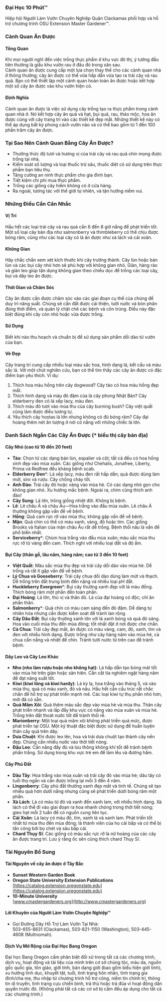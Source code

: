 ### Đại Học 10 Phút™  
Hiệp hội Người Làm Vườn Chuyên Nghiệp Quận Clackamas phối hợp và hỗ trợ chương trình OSU Extension Master Gardener™.  

### Cảnh Quan Ăn Được  
#### Tổng Quan  
Khi mọi người nghĩ đến việc trồng thực phẩm ở khu vực đô thị, ý tưởng đầu tiên thường là giấu khu vườn rau ở đâu đó trong sân sau.  
Cảnh quan ăn được cung cấp một lựa chọn thay thế cho các cảnh quan nhà ở thông thường; cây ăn được có thể vừa hấp dẫn vừa tạo ra trái cây và rau quả. Bạn có thể thiết lập một cảnh quan hoàn toàn ăn được hoặc kết hợp một số cây ăn được vào khu vườn hiện có.  

#### Định Nghĩa  
Cảnh quan ăn được là việc sử dụng cây trồng tạo ra thực phẩm trong cảnh quan nhà ở. Nó kết hợp cây ăn quả và hạt, bụi quả, rau, thảo mộc, hoa ăn được cùng với cây trang trí vào các thiết kế đẹp mắt. Những thiết kế này có thể áp dụng bất kỳ phong cách vườn nào và có thể bao gồm từ 1 đến 100 phần trăm cây ăn được.  

### Tại Sao Nên Cảnh Quan Bằng Cây Ăn Được?  
- Thưởng thức độ tươi và hương vị của trái cây và rau quả chín mọng được trồng tại nhà.  
- Kiểm soát số lượng và loại thuốc trừ sâu, thuốc diệt cỏ sử dụng trên thực phẩm bạn tiêu thụ.  
- Tăng cường an ninh thực phẩm cho gia đình bạn.  
- Tiết kiệm chi phí mua thực phẩm.  
- Trồng các giống cây hiếm không có ở cửa hàng.  
- Ra ngoài, tương tác với thế giới tự nhiên, và tận hưởng niềm vui.  

### Những Điều Cần Cân Nhắc  
#### Vị Trí  
Hầu hết các loại trái cây và rau quả cần 6 đến 8 giờ nắng để phát triển tốt. Một số loại cây bản địa như salmonberry và thimbleberry có thể chịu được bóng râm, cũng như các loại cây có lá ăn được như xà lách và cải xoăn.  

#### Không Gian  
Hãy chắc chắn xem xét kích thước khi cây trưởng thành. Cây lùn hoặc bán lùn và các bụi cây nhỏ hơn sẽ phù hợp với không gian nhỏ. Giàn, hàng rào và giàn leo giúp tận dụng không gian theo chiều dọc để trồng các loại cây, bụi và dây leo ăn được.  

#### Thời Gian và Chăm Sóc  
Cây ăn được cần được chăm sóc vào các giai đoạn cụ thể của chúng để duy trì năng suất. Chúng sẽ cần đất được cải thiện, tưới nước và bón phân đúng thời điểm, và quản lý chặt chẽ các bệnh và côn trùng. Điều này đặc biệt đúng khi cây còn nhỏ hoặc vừa được trồng.  

#### Sử Dụng  
Biết khi nào thu hoạch và chuẩn bị để sử dụng sản phẩm dồi dào từ vườn của bạn.  

#### Vẻ Đẹp  
Cây trang trí cung cấp nhiều loại màu sắc hoa, hình dạng lá, kết cấu và màu sắc lá. Với một chút nghiên cứu, bạn có thể tìm thấy các cây ăn được có đặc điểm bạn yêu thích. Ví dụ:  
1. Thích hoa màu hồng trên cây dogwood? Cây táo có hoa màu hồng đẹp mắt.  
2. Thích hình dạng và màu đỏ đậm của lá cây phong Nhật Bản? Cây elderberry đen có lá xếp lacy, màu đen.  
3. Thích màu đỏ tươi vào mùa thu của cây burning bush? Cây việt quất cũng làm được điều tương tự.  
4. Yêu thích cây hostas lá lớn nhưng không có đủ bóng râm? Cây đại hoàng thêm nét ấn tượng ở nơi có nắng với những chiếc lá lớn.  

### Danh Sách Ngắn Các Cây Ăn Được (* biểu thị cây bản địa)  
#### Cây Nhỏ (cao từ 10 đến 20 feet)  
- **Táo**: Chọn từ các dạng bán lùn, espalier và cột; tất cả đều có hoa hồng xinh đẹp vào mùa xuân. Các giống như Chehalis, Jonafree, Liberty, Prima và Redfree đều kháng bệnh scab.  
- **Elderberry Đen***: Lá xếp lacy, màu đen rất hấp dẫn; quả được dùng làm mứt, siro và rượu. Cây chống cháy tốt.  
- **Anh Đào**: Trái cây đỏ hoặc vàng vào mùa hè. Có các dạng nhỏ gọn cho không gian nhỏ. Xu hướng mắc bệnh. Ngoài ra, chim cũng thích anh đào!  
- **Cây Sung**: Lá lớn, trông giống nhiệt đới. Không bị bệnh.  
- **Lê**: Lê châu Á và châu Âu—Hoa trắng vào đầu mùa xuân. Lê châu Á thường không gặp vấn đề về bệnh.  
- **Hồng**: Quả cam rực rỡ vào mùa thu; không gặp vấn đề về bệnh.  
- **Mận**: Quả chín có thể có màu xanh, vàng, đỏ hoặc tím. Các giống Brooks và Italian của mận châu Âu rất dễ trồng. Bệnh thối nâu là vấn đề phổ biến nhất.  
- **Serviceberry***: Chùm hoa trắng vào đầu mùa xuân; màu sắc mùa thu rực rỡ từ vàng đến cam. Thích nghi với nhiều loại đất và độ ẩm.  

#### Bụi Cây (thân gỗ, lâu năm, hàng năm; cao từ 3 đến 10 feet)  
- **Việt Quất**: Màu sắc mùa thu đẹp và trái cây dồi dào vào mùa hè. Dễ trồng và rất ít gặp vấn đề về bệnh.  
- **Lý Chua và Gooseberry**: Trái cây chua dồi dào dùng làm mứt và thạch. Dễ trồng trên đất trung bình đến nặng và nhiều loại pH đất.  
- **Huckleberry Evergreen***: Bụi cây thường xanh đẹp với lá màu đồng. Thích bóng râm một phần đến toàn phần.  
- **Đại Hoàng**: Lá lớn, thú vị và thân đỏ. Lá của đại hoàng có độc; chỉ ăn phần thân.  
- **Salmonberry***: Quả chín có màu cam sáng đến đỏ đậm. Dễ dàng tự nhiên hóa nhưng cần được kiểm soát để tránh lan rộng.  
- **Cây Dâu Đất**: Bụi cây thường xanh lớn với lá xanh bóng và quả đỏ sáng. Hoa vào cuối mùa thu đến mùa đông; tốt nhất đặt ở nơi được che chắn.  
- **Cà Chua**: Trái cây đẹp mắt, ăn được có màu vàng, cam, đỏ, xanh, tím và đen với nhiều hình dạng. Được trồng như cây hàng năm vào mùa hè, cà chua cần nắng và nhiệt để chín. Tránh tưới nước từ trên cao để tránh bệnh.  

#### Dây Leo và Cây Leo Khác  
- **Nho (nho làm rượu hoặc nho không hạt)**: Lá hấp dẫn tạo bóng mát tốt vào mùa hè trên giàn hoặc sân hiên. Cần cắt tỉa nghiêm ngặt hàng năm để đạt năng suất tốt.  
- **Kiwi (kiwi lông và kiwi hardy)**: Lá kỳ lạ, hoa trắng vào tháng 5, và vào mùa thu, quả có màu xanh, đỏ và nâu. Hầu hết cần cấu trúc rất chắc chắn để hỗ trợ sự phát triển mạnh mẽ. Các loại kiwi tự thụ phấn nhỏ hơn, mới đã có sẵn.  
- **Quả Mâm Xôi**: Quả thêm màu sắc đẹp vào mùa hè và mùa thu. Thân cây phát triển nhanh và lấp đầy khu vực có nắng vào mùa xuân và mùa hè. Trồng trên đất thoát nước tốt để tránh thối rễ.  
- **Marionberry**: Một loại quả mâm xôi không phát triển quá mức, được phát triển tại OSU. Một kỹ thuật đặc biệt được sử dụng để huấn luyện thân cây quả trên dây.  
- **Dưa Chuột**: Khi được leo lên, hoa và trái dưa chuột tạo thành cây nền đẹp. Chúng cần nhiều nước vào thời tiết nóng.  
- **Đậu Leo**: Cần nắng đầy đủ và lưu thông không khí tốt để tránh bệnh phấn trắng. Sử dụng trong khu vực trẻ em để làm lều và đường hầm.  

#### Cây Phủ Đất  
- **Dâu Tây**: Hoa trắng vào mùa xuân và trái cây đỏ vào mùa hè; dâu tây có tuổi thọ ngắn và cần được trồng lại mỗi 3 đến 4 năm.  
- **Lingonberry**: Cây phủ đất thường xanh đẹp mắt và tinh tế. Chúng sẽ tạo nhiều quả hơn dưới nắng nhưng cũng sẽ phát triển dưới bóng râm một phần.  
- **Xà Lách**: Lá có màu từ đỏ và xanh đến xanh lam, với nhiều hình dạng. Xà lách có thể đi vào giai đoạn ra hoa nhanh chóng trong thời tiết nóng; gieo hạt mỗi 2 tuần để có nguồn cung liên tục.  
- **Cải Xoăn**: Lá lacy có màu đỏ, tím, xanh lá và xanh lam. Phát triển tốt nhất từ mùa thu đến mùa đông; là thành viên của họ cải bắp và có thể bị tấn công bởi bọ chét và sâu bắp cải.  
- **Chard Thụy Sĩ**: Các giống có màu sắc rực rỡ là nữ hoàng của các cây ăn được trang trí. Lưu ý rằng ốc sên cũng thích chard Thụy Sĩ.  

### Tài Nguyên Bổ Sung  
#### Tài Nguyên về cây ăn được ở Tây Bắc  
- **Sunset Western Garden Book**  
- **Oregon State University Extension Publications**  
[https://catalog.extension.oregonstate.edu](https://catalog.extension.oregonstate.edu)  
- **10-Minute University**  
[www.cmastergardeners.org](http://www.cmastergardeners.org)  

#### Lời Khuyên của Người Làm Vườn Chuyên Nghiệp™  
- Gọi Đường Dây Hỗ Trợ Làm Vườn Tại Nhà:  
503-655-8631 (Clackamas), 503-821-1150 (Washington), 503-445-4608 (Multnomah).  

#### Dịch Vụ Mở Rộng của Đại Học Bang Oregon  
Đại học Bang Oregon cấm phân biệt đối xử trong tất cả các chương trình, dịch vụ, hoạt động và tài liệu của mình trên cơ sở chủng tộc, màu da, nguồn gốc quốc gia, tôn giáo, giới tính, bản dạng giới (bao gồm biểu hiện giới tính), xu hướng tình dục, khuyết tật, tuổi, tình trạng hôn nhân, tình trạng gia đình/cha mẹ, thu nhập từ chương trình hỗ trợ công, niềm tin chính trị, thông tin di truyền, tình trạng cựu chiến binh, trả thù hoặc trả đũa vì hoạt động dân quyền trước đó. (Không phải tất cả các cơ sở bị cấm đều áp dụng cho tất cả các chương trình.)